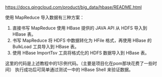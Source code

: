 https://docs.qingcloud.com/product/big_data/hbase/README.html

使用 MapReduce 导入数据有三种方案：
1. 直接书写 MapReduce 使用 HBase 提供的 JAVA API 从 HDFS 导入到 HBase 表。
2. 书写 MapReduce 将 HDFS 中数据转化为 HFile 格式，再使用 HBase 的 BulkLoad 工具导入到 HBase 表。
3. 使用 HBase ImportTsv 工具将格式化的 HDFS 数据导入到 HBase 表。

这里的代码是上述教程中的1示例代码。（主要是项目化在pom那块花费了一些时间）
执行成功后可简单通过测试一中的 HBase Shell 来验证数据。
